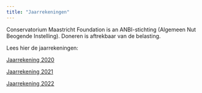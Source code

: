 ```yaml
---
title: "Jaarrekeningen"
---
```


Conservatorium Maastricht Foundation is an ANBI-stichting (Algemeen Nut Beogende Instelling). Doneren is aftrekbaar van de belasting.

Lees hier de jaarrekeningen:


[Jaarrekening 2020](jaarrekening_2020.pdf)


[Jaarrekening 2021](jaarrekening_2021.pdf)


[Jaarrekening 2022](jaarrekening_2022.pdf)
